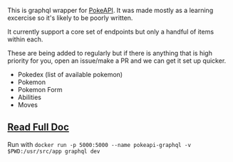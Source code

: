 This is graphql wrapper for [PokeAPI](https://pokeapi.co). It was made mostly as a learning excercise so it's likely to be poorly written.

It currently support a core set of endpoints but only a handful of items within each.

These are being added to regularly but if there is anything that is high priority for you, open an issue/make a PR and we can get it set up quicker.

* Pokedex (list of available pokemon)
* Pokemon
* Pokemon Form
* Abilities
* Moves


## [Read Full Doc](https://christienguy.github.io/pokeapi-graphql/)



Run with `docker run -p 5000:5000 --name pokeapi-graphql -v $PWD:/usr/src/app graphql dev`
